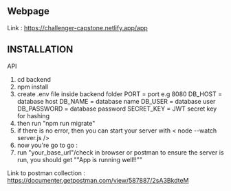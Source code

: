 ## Webpage 

Link : https://challenger-capstone.netlify.app/app


## INSTALLATION 

API 
1. cd backend
2. npm install
3. create .env file inside backend folder
    PORT = port e.g 8080
    DB_HOST = database host
    DB_NAME = database name 
    DB_USER = database user
    DB_PASSWORD = database password
    SECRET_KEY = JWT secret key for hashing
4. then run "npm run migrate"
5. if there is no error, then you can start your server with < node --watch server.js />
6. now you're go to go :
7. run "your_base_url"/check in browser or postman to ensure the server is run, you should get 
  ""App is running well!!""

Link to postman collection : https://documenter.getpostman.com/view/587887/2sA3BkdteM
